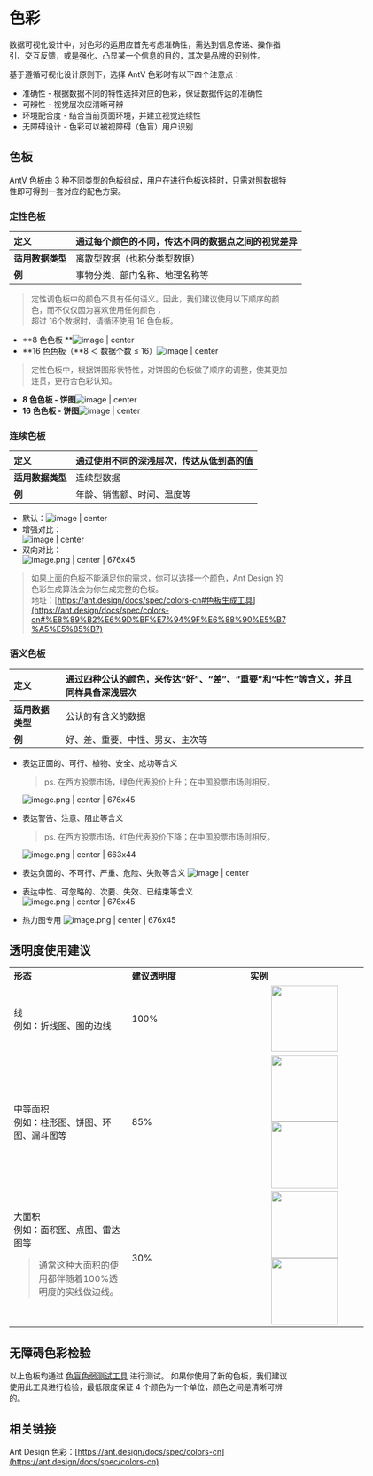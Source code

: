 <!--
index: 1
title: 色彩
-->

# 色彩

数据可视化设计中，对色彩的运用应首先考虑准确性，需达到信息传递、操作指引、交互反馈，或是强化、凸显某一个信息的目的，其次是品牌的识别性。

基于遵循可视化设计原则下，选择 AntV 色彩时有以下四个注意点：

* 准确性 - 根据数据不同的特性选择对应的色彩，保证数据传达的准确性
* 可辨性 - 视觉层次应清晰可辨
* 环境配合度 - 结合当前页面环境，并建立视觉连续性
* 无障碍设计 - 色彩可以被视障碍（色盲）用户识别


## 色板

AntV 色板由 3 种不同类型的色板组成，用户在进行色板选择时，只需对照数据特性即可得到一套对应的配色方案。

### 定性色板

| **定义** | 通过每个颜色的不同，传达不同的数据点之间的视觉差异 |
| :--- | :--- |
| **适用数据类型** | 离散型数据（也称分类型数据） |
| **例** | 事物分类、部门名称、地理名称等 |

> 定性调色板中的颜色不具有任何语义。因此，我们建议使用以下顺序的颜色，而不仅仅因为喜欢使用任何颜色；  
> 超过 16个数据时，请循环使用 16 色色板。


* **8 色色板 **![image | center](https://private-alipayobjects.alipay.com/alipay-rmsdeploy-image/skylark/png/ddc7e640-0c9a-44e2-b07f-f7908d93d274.png "")
* **16 色色板（**8 ＜ 数据个数 ≤ 16）![image | center](https://private-alipayobjects.alipay.com/alipay-rmsdeploy-image/skylark/png/25253983-cb12-4e83-8458-be9cd45e1314.png "")


> 定性色板中，根据饼图形状特性，对饼图的色板做了顺序的调整，使其更加连贯，更符合色彩认知。


* **8 色色板 - 饼图**![image | center](https://private-alipayobjects.alipay.com/alipay-rmsdeploy-image/skylark/png/c8377e9c-2cfa-44db-bca3-756ed2200492.png "")
* **16 色色板 - 饼图**![image | center](https://private-alipayobjects.alipay.com/alipay-rmsdeploy-image/skylark/png/b2b8db78-179e-4de9-b3fe-cf9d9df1f3fa.png "")


### 连续色板

| **定义** | 通过使用不同的深浅层次，传达从低到高的值 |
| :--- | :--- |
| **适用数据类型** | 连续型数据 |
| **例** | 年龄、销售额、时间、温度等 |

* 默认：![image | center](https://private-alipayobjects.alipay.com/alipay-rmsdeploy-image/skylark/png/871717d1-2f1a-4d72-b753-e84f25421149.png "")
* 增强对比：  
  ![image | center](https://private-alipayobjects.alipay.com/alipay-rmsdeploy-image/skylark/png/bf3bb983-8afc-4b95-bafb-12a6dbb2c4ba.png "")
* 双向对比：  
  ![image.png | center | 676x45](https://private-alipayobjects.alipay.com/alipay-rmsdeploy-image/skylark/png/ac5d8955-4fa7-44d0-bd63-b062237ab4e3.png "")


> 如果上面的色板不能满足你的需求，你可以选择一个颜色，Ant Design 的色彩生成算法会为你生成完整的色板。  
> 地址：[https://ant.design/docs/spec/colors-cn#色板生成工具](https://ant.design/docs/spec/colors-cn#%E8%89%B2%E6%9D%BF%E7%94%9F%E6%88%90%E5%B7%A5%E5%85%B7)

### 语义色板
| **定义** | 通过四种公认的颜色，来传达“好”、“差”、“重要”和“中性”等含义，并且同样具备深浅层次 |
| :--- | :--- |
| **适用数据类型** | 公认的有含义的数据 |
| **例** | 好、差、重要、中性、男女、主次等 |

* 表达正面的、可行、植物、安全、成功等含义
  > ps. 在西方股票市场，绿色代表股价上升；在中国股票市场则相反。

  ![image.png | center | 676x45](https://private-alipayobjects.alipay.com/alipay-rmsdeploy-image/skylark/png/efc95ef4-9a2c-47b6-b757-2b0f7c54832e.png "")
* 表达警告、注意、阻止等含义
  > ps. 在西方股票市场，红色代表股价下降；在中国股票市场则相反。

  ![image.png | center | 663x44](https://private-alipayobjects.alipay.com/alipay-rmsdeploy-image/skylark/png/34a01497-a01b-4fe9-9afa-ddac3bb3dd43.png "")
* 表达负面的、不可行、严重、危险、失败等含义
  ![image | center](https://private-alipayobjects.alipay.com/alipay-rmsdeploy-image/skylark/png/a62339a5-69ec-4927-8d75-03e4d7a83344.png "")
* 表达中性、可忽略的、次要、失效、已结束等含义
  ![image.png | center | 676x45](https://private-alipayobjects.alipay.com/alipay-rmsdeploy-image/skylark/png/38c53a62-8cef-4aec-838e-8bd98f7ec8f7.png "")
* 热力图专用
  ![image.png | center | 676x45](https://private-alipayobjects.alipay.com/alipay-rmsdeploy-image/skylark/png/97022a9a-ec62-4d7b-b27a-b0e805798220.png "")

## 透明度使用建议

<style>
td span {
  display: block;
  text-align: center;
}
td img {
  width: 120px;
}
table {
  width: 640px;
}
</style>

<div class="bi-table">
 <table>
   <colgroup><col width="30%"><col width="30%"><col width="30%"></colgroup>
   <tbody>
    <tr>
      <td><div data-type="p"><strong>形态</strong></div></td>
      <td><div data-type="p"><strong>建议透明度</strong></div></td>
      <td><div data-type="p"><strong>实例</strong></div></td>
    </tr>
    <tr>
      <td><div data-type="p">线</div><div data-type="p">例如：折线图、图的边线</div></td>
      <td><div data-type="p">100%</div></td>
      <td><span><img width="80px" src="https://private-alipayobjects.alipay.com/alipay-rmsdeploy-image/skylark/png/eed3f682-ab84-4887-8952-dd6b492c94b3.png" width="81"/></span></td>
    </tr>
    <tr>
      <td><div data-type="p">中等面积</div><div data-type="p">例如：柱形图、饼图、环图、漏斗图等</div></td>
      <td><div data-type="p">85%</div></td>
      <td><span><img width="80px" src="https://private-alipayobjects.alipay.com/alipay-rmsdeploy-image/skylark/png/b25dd3cb-4e8e-45b7-a98a-3adffefe3d5f.png" width="52"/></span><span><img width="80px" src="https://private-alipayobjects.alipay.com/alipay-rmsdeploy-image/skylark/png/61b6b0e6-dc28-4caf-a739-2a48c65ed48d.png" width="62"/></span></td>
    </tr>
    <tr>
      <td><div data-type="p">大面积</div><div data-type="p">例如：面积图、点图、雷达图等</div><div data-type="p"></div><blockquote><div data-type="p">通常这种大面积的使用都伴随着100%透明度的实线做边线。</div></blockquote>
</td>
      <td><div data-type="p">30%</div></td>
      <td><span><img width="80px" src="https://private-alipayobjects.alipay.com/alipay-rmsdeploy-image/skylark/png/adfd1020-667b-49c6-8197-8a32859ba9be.png" width="82"/></span><span><img width="80px" src="https://private-alipayobjects.alipay.com/alipay-rmsdeploy-image/skylark/png/cdb33b65-9aa8-4203-b668-1a0145751b75.png" width="82"/></span></td>
    </tr>
   </tbody>
 </table>
</div>

## 无障碍色彩检验

以上色板均通过 [色盲色弱测试工具](http://www.color-blindness.com/coblis-color-blindness-simulator/) 进行测试。
如果你使用了新的色板，我们建议使用此工具进行检验，最低限度保证 4 个颜色为一个单位，颜色之间是清晰可辨的。


## 相关链接
Ant Design 色彩：[https://ant.design/docs/spec/colors-cn](https://ant.design/docs/spec/colors-cn)